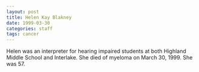 ```yaml
---
layout: post
title: Helen Kay Blakney
date: 1999-03-30
categories: staff
tags: cancer
---
```

Helen was an interpreter for hearing impaired students at both Highland Middle School and Interlake. She died of myeloma on March 30, 1999. She was 57.

